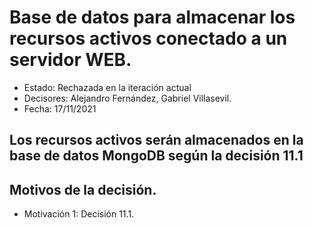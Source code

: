 # Base de datos para almacenar los recursos activos conectado a un servidor WEB.

* Estado: Rechazada en la iteración actual
* Decisores: Alejandro Fernández, Gabriel Villasevil.
* Fecha: 17/11/2021

## Los recursos activos serán almacenados en la base de datos MongoDB según la decisión 11.1

## Motivos de la decisión.

* Motivación 1: Decisión 11.1.